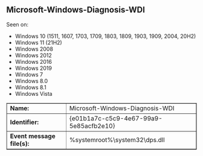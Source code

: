 ## Microsoft-Windows-Diagnosis-WDI

Seen on:
* Windows 10 (1511, 1607, 1703, 1709, 1803, 1809, 1903, 1909, 2004, 20H2)
* Windows 11 (21H2)
* Windows 2008
* Windows 2012
* Windows 2016
* Windows 2019
* Windows 7
* Windows 8.0
* Windows 8.1
* Windows Vista

<table border="1" class="docutils">
  <tbody>
    <tr>
      <td><b>Name:</b></td>
      <td>Microsoft-Windows-Diagnosis-WDI</td>
    </tr>
    <tr>
      <td><b>Identifier:</b></td>
      <td>{e01b1a7c-c5c9-4e67-99a9-5e85acfb2e10}</td>
    </tr>
    <tr>
      <td><b>Event message file(s):</b></td>
      <td>%systemroot%\system32\dps.dll</td>
    </tr>
  </tbody>
</table>

&nbsp;

